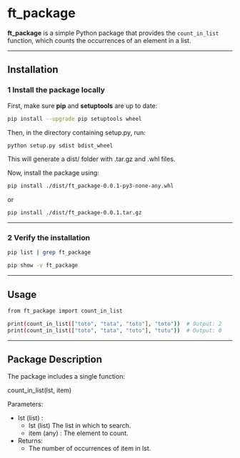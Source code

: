 # ft_package

**ft_package** is a simple Python package that provides the `count_in_list` function, which counts the occurrences of an element in a list.

---

## Installation

### 1️ Install the package locally

First, make sure **pip** and **setuptools** are up to date:

```sh
pip install --upgrade pip setuptools wheel
```

Then, in the directory containing setup.py, run:
```sh 
python setup.py sdist bdist_wheel
```

This will generate a dist/ folder with .tar.gz and .whl files.

Now, install the package using:

```sh
pip install ./dist/ft_package-0.0.1-py3-none-any.whl
```
or
```sh
pip install ./dist/ft_package-0.0.1.tar.gz
```
---
### 2️ Verify the installation
```sh
pip list | grep ft_package
```
```sh
pip show -v ft_package
```
---
## Usage
```sh
from ft_package import count_in_list

print(count_in_list(["toto", "tata", "toto"], "toto"))  # Output: 2
print(count_in_list(["toto", "tata", "toto"], "tutu"))  # Output: 0
```

---

## Package Description
The package includes a single function:


count_in_list(lst, item)

Parameters:

- lst (list) : 
    - lst (list) The list in which to search.
    - item (any) : The element to count.
- Returns:
    - The number of occurrences of item in lst.
